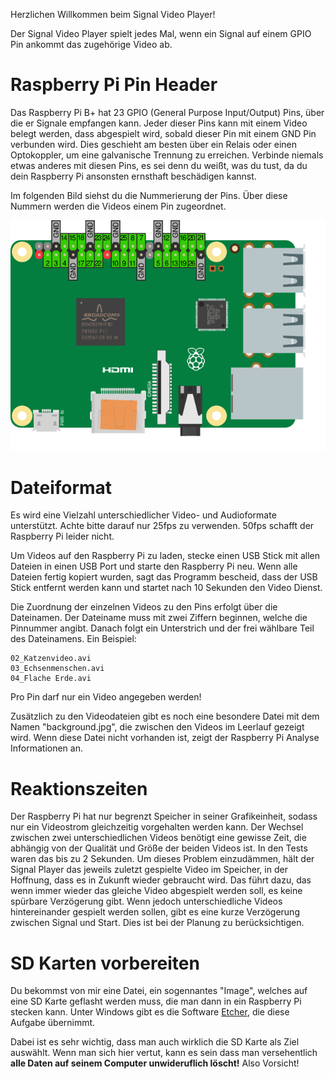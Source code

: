 Herzlichen Willkommen beim Signal Video Player!

Der Signal Video Player spielt jedes Mal,
wenn ein Signal auf einem GPIO Pin ankommt das zugehörige Video ab.


# Raspberry Pi Pin Header
Das Raspberry Pi B+ hat 23 GPIO (General Purpose Input/Output) Pins,
über die er Signale empfangen kann.
Jeder dieser Pins kann mit einem Video belegt werden,
dass abgespielt wird, sobald dieser Pin mit einem GND Pin verbunden wird.
Dies geschieht am besten über ein Relais oder einen Optokoppler,
um eine galvanische Trennung zu erreichen.
Verbinde niemals etwas anderes mit diesen Pins,
es sei denn du weißt, was du tust,
da du dein Raspberry Pi ansonsten ernsthaft beschädigen kannst.

Im folgenden Bild siehst du die Nummerierung der Pins.
Über diese Nummern werden die Videos einem Pin zugeordnet.

![Belegung der Pins im Raspberry Pi](./images/pin_layout.svg)

# Dateiformat
Es wird eine Vielzahl unterschiedlicher Video- und Audioformate unterstützt.
Achte bitte darauf nur 25fps zu verwenden.
50fps schafft der Raspberry Pi leider nicht.

Um Videos auf den Raspberry Pi zu laden,
stecke einen USB Stick mit allen Dateien in einen USB Port und starte den Raspberry Pi neu.
Wenn alle Dateien fertig kopiert wurden, sagt das Programm bescheid,
dass der USB Stick entfernt werden kann und startet nach 10 Sekunden den Video Dienst.

Die Zuordnung der einzelnen Videos zu den Pins erfolgt über die Dateinamen.
Der Dateiname muss mit zwei Ziffern beginnen, welche die Pinnummer angibt.
Danach folgt ein Unterstrich und der frei wählbare Teil des Dateinamens.
Ein Beispiel:

    02_Katzenvideo.avi
    03_Echsenmenschen.avi
    04_Flache Erde.avi

Pro Pin darf nur ein Video angegeben werden!

Zusätzlich zu den Videodateien gibt es noch eine besondere Datei mit dem Namen "background.jpg",
die zwischen den Videos im Leerlauf gezeigt wird.
Wenn diese Datei nicht vorhanden ist, zeigt der Raspberry Pi Analyse Informationen an.

# Reaktionszeiten
Der Raspberry Pi hat nur begrenzt Speicher in seiner Grafikeinheit,
sodass nur ein Videostrom gleichzeitig vorgehalten werden kann.
Der Wechsel zwischen zwei unterschiedlichen Videos benötigt eine gewisse Zeit,
die abhängig von der Qualität und Größe der beiden Videos ist.
In den Tests waren das bis zu 2 Sekunden.
Um dieses Problem einzudämmen, hält der Signal Player das jeweils zuletzt gespielte Video im Speicher,
in der Hoffnung, dass es in Zukunft wieder gebraucht wird.
Das führt dazu, das wenn immer wieder das gleiche Video abgespielt werden soll, es keine spürbare Verzögerung gibt.
Wenn jedoch unterschiedliche Videos hintereinander gespielt werden sollen,
gibt es eine kurze Verzögerung zwischen Signal und Start.
Dies ist bei der Planung zu berücksichtigen.

# SD Karten vorbereiten
Du bekommst von mir eine Datei, ein sogennantes "Image", welches auf eine SD Karte geflasht werden muss,
die man dann in ein Raspberry Pi stecken kann.
Unter Windows gibt es die Software [Etcher](https://etcher.io/), die diese Aufgabe übernimmt.

Dabei ist es sehr wichtig, dass man auch wirklich die SD Karte als Ziel auswählt.
Wenn man sich hier vertut, kann es sein dass man versehentlich **alle Daten auf seinem Computer unwideruflich löscht!**
Also Vorsicht!




